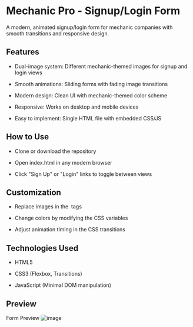# Mechanic Pro - Signup/Login Form
A modern, animated signup/login form for mechanic companies with smooth transitions and responsive design.

## Features
- Dual-image system: Different mechanic-themed images for signup and login views

- Smooth animations: Sliding forms with fading image transitions

- Modern design: Clean UI with mechanic-themed color scheme

- Responsive: Works on desktop and mobile devices

- Easy to implement: Single HTML file with embedded CSS/JS

## How to Use
- Clone or download the repository

- Open index.html in any modern browser

- Click "Sign Up" or "Login" links to toggle between views

## Customization
- Replace images in the <img> tags

- Change colors by modifying the CSS variables

- Adjust animation timing in the CSS transitions

## Technologies Used
- HTML5

- CSS3 (Flexbox, Transitions)

- JavaScript (Minimal DOM manipulation)

## Preview
Form Preview
![image](https://github.com/user-attachments/assets/015a8c5b-22a5-4a92-83f9-62346f47a251)



